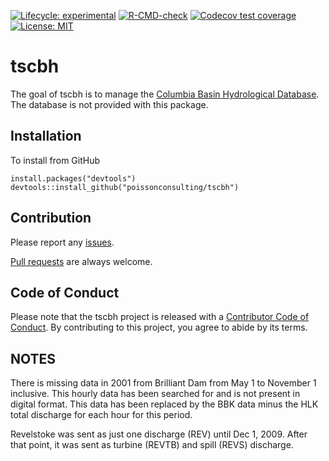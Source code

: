 <!-- README.md is generated from README.Rmd. Please edit that file -->
<!-- badges: start -->

[![Lifecycle:
experimental](https://img.shields.io/badge/lifecycle-experimental-orange.svg)](https://lifecycle.r-lib.org/articles/stages.html#experimental)
[![R-CMD-check](https://github.com/poissonconsulting/tscbh/actions/workflows/R-CMD-check.yaml/badge.svg)](https://github.com/poissonconsulting/tscbh/actions/workflows/R-CMD-check.yaml)
[![Codecov test
coverage](https://codecov.io/gh/poissonconsulting/tscbh/graph/badge.svg)](https://app.codecov.io/gh/poissonconsulting/tscbh)
[![License:
MIT](https://img.shields.io/badge/License-MIT-green.svg)](https://opensource.org/licenses/MIT)
<!-- badges: end -->

# tscbh

The goal of tscbh is to manage the [Columbia Basin Hydrological
Database](https://www.poissonconsulting.ca/data/2018/05/15/columbia-basin-hydrological-database.html).
The database is not provided with this package.

## Installation

To install from GitHub

    install.packages("devtools")
    devtools::install_github("poissonconsulting/tscbh")

## Contribution

Please report any
[issues](https://github.com/poissonconsulting/tscbh/issues).

[Pull requests](https://github.com/poissonconsulting/tscbh/pulls) are
always welcome.

## Code of Conduct

Please note that the tscbh project is released with a [Contributor Code
of
Conduct](https://contributor-covenant.org/version/2/0/CODE_OF_CONDUCT.html).
By contributing to this project, you agree to abide by its terms.

## NOTES

There is missing data in 2001 from Brilliant Dam from May 1 to November
1 inclusive. This hourly data has been searched for and is not present
in digital format. This data has been replaced by the BBK data minus the
HLK total discharge for each hour for this period.

Revelstoke was sent as just one discharge (REV) until Dec 1, 2009. After
that point, it was sent as turbine (REVTB) and spill (REVS) discharge.
